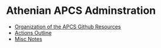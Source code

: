 # Athenian APCS Adminstration

* [Organization of the APCS Github Resources](organization.md)
* [Actions Outline](actions.md)
* [Misc Notes](misc-notes.md)
